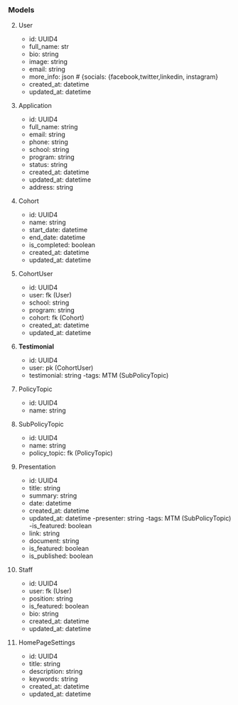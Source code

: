 
### Models
2. User
    - id: UUID4
    - full_name: str
    - bio: string
    - image: string
    - email: string
    - more_info: json # {socials: {facebook,twitter,linkedin, instagram}
    - created_at: datetime
    - updated_at: datetime

2. Application
    - id: UUID4
    - full_name: string
    - email: string
    - phone: string
    - school: string
    - program: string
    - status: string
    - created_at: datetime
    - updated_at: datetime
    - address: string

3. Cohort
    - id: UUID4
    - name: string
    - start_date: datetime
    - end_date: datetime
    - is_completed: boolean
    - created_at: datetime
    - updated_at: datetime

4. CohortUser
    - id: UUID4
    - user: fk (User)
    - school: string
    - program: string
    - cohort: fk (Cohort)
    - created_at: datetime
    - updated_at: datetime

1. **Testimonial**
    - id: UUID4
    - user: pk (CohortUser)
    - testimonial: string
    -tags: MTM (SubPolicyTopic)

4. PolicyTopic
    - id: UUID4
    - name: string

5. SubPolicyTopic
    - id: UUID4
    - name: string
    - policy_topic: fk (PolicyTopic)

3. Presentation
    - id: UUID4
    - title: string
    - summary: string
    - date: datetime
    - created_at: datetime
    - updated_at: datetime
    -presenter: string
    -tags: MTM (SubPolicyTopic)
    -is_featured: boolean
    - link: string
    - document: string
    - is_featured: boolean
    - is_published: boolean

7. Staff
    - id: UUID4
    - user: fk (User)
    - position: string
    - is_featured: boolean
    - bio: string
    - created_at: datetime
    - updated_at: datetime


6. HomePageSettings
    - id: UUID4
    - title: string
    - description: string
    - keywords: string
    - created_at: datetime
    - updated_at: datetime

